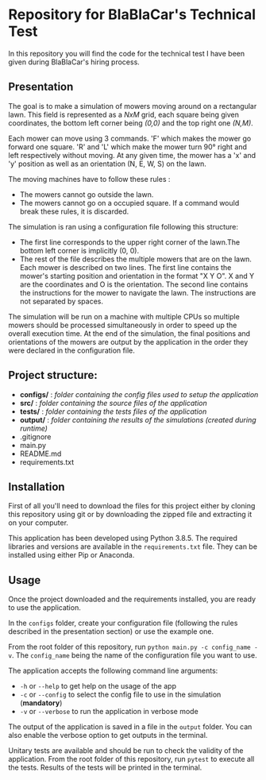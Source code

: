 # Repository for BlaBlaCar's​ ​Technical Test

In this repository you will find the code for the technical test I have been given during BlaBlaCar's hiring process.

## Presentation

The goal is to make a simulation of mowers moving around on a rectangular lawn. This field is represented as a *NxM* grid, each square being given coordinates, the bottom left corner being *(0,0)* and the top right one *(N,M)*.

Each mower can move using 3 commands. 'F' which makes the mower go forward one square. 'R' and 'L' which make the mower turn 90° right and left respectively without moving. At any given time, the mower has a 'x' and 'y' position as well as an orientation (N, E, W, S) on the lawn.

The moving machines have to follow these rules :
- The mowers cannot go outside the lawn.
- The mowers cannot go on a occupied square.
If a command would break these rules, it is discarded.

The simulation is ran using a configuration file following this structure:
- The first line corresponds to the upper right corner of the lawn.The bottom left corner is
implicitly (0, 0).
- The rest of the file describes the multiple mowers that are on the lawn. Each mower is described on two lines. The first line contains the mower's starting position and orientation in the format "X Y O". X and Y are the coordinates and O is the orientation. The second line contains the instructions for the mower to navigate the lawn. The instructions are not separated by spaces.

The simulation will be run on a machine with multiple CPUs so multiple mowers should be processed simultaneously in order to speed up the overall execution time.
At the end of the simulation, the final positions and orientations of the mowers are output by the application in the order they were declared in the configuration file.

## Project structure:
- **configs/** : *folder containing the config files used to setup the application*
- **src/** : *folder containing the source files of the application*
- **tests/** : *folder containing the tests files of the application*
- **output/** : *folder containing the results of the simulations (created during runtime)*
- .gitignore
- main.py
- README.md
- requirements.txt

## Installation

First of all you'll need to download the files for this project either by cloning this repository using git or by downloading the zipped file and extracting it on your computer.

This application has been developed using Python 3.8.5. The required libraries and versions are available in the `requirements.txt` file. They can be installed using either Pip or Anaconda.

## Usage

Once the project downloaded and the requirements installed, you are ready to use the application.

In the `configs` folder, create your configuration file (following the rules described in the presentation section) or use the example one.

From the root folder of this repository, run `python main.py -c config_name -v`. The `config_name` being the name of the configuration file you want to use.

The application accepts the following command line arguments:
- `-h` or `--help` to get help on the usage of the app
- `-c` or `--config` to select the config file to use in the simulation (**mandatory**)
- `-v` or `--verbose` to run the application in verbose mode

The output of the application is saved in a file in the `output` folder. You can also enable the verbose option to get outputs in the terminal.

Unitary tests are available and should be run to check the validity of the application. From the root folder of this repository, run `pytest` to execute all the tests. Results of the tests will be printed in the terminal.